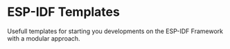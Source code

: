 # ESP-IDF Templates
Usefull templates for starting you developments on the ESP-IDF Framework with a modular approach.
